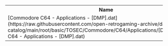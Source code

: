 <table>
<tr><th>Name</th><th>Size</th></tr>
<tr><td>
[Commodore C64 - Applications - [DMP].dat](https://raw.githubusercontent.com/open-retrogaming-archive/dat-catalog/main/root/basic/TOSEC/Commodore/C64/Applications/[DMP]/Commodore C64 - Applications - [DMP].dat)
</td><td>1179</td></tr>
</table>
